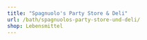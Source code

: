 ```yaml
---
title: "Spagnuolo's Party Store & Deli"
url: /bath/spagnuolos-party-store-und-deli/
shop: Lebensmittel
---
```

